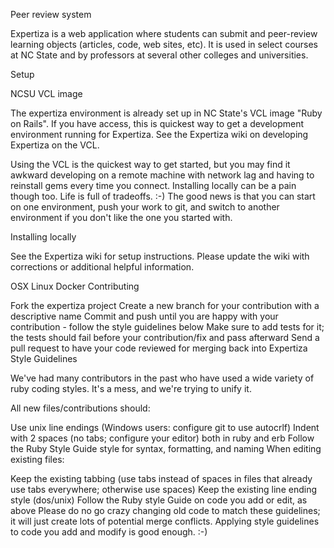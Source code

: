 Peer review system

Expertiza is a web application where students can submit and peer-review learning objects (articles, code, web sites, etc). It is used in select courses at NC State and by professors at several other colleges and universities.

Setup

NCSU VCL image

The expertiza environment is already set up in NC State's VCL image "Ruby on Rails". If you have access, this is quickest way to get a development environment running for Expertiza. See the Expertiza wiki on developing Expertiza on the VCL.

Using the VCL is the quickest way to get started, but you may find it awkward developing on a remote machine with network lag and having to reinstall gems every time you connect. Installing locally can be a pain though too. Life is full of tradeoffs. :-) The good news is that you can start on one environment, push your work to git, and switch to another environment if you don't like the one you started with.

Installing locally

See the Expertiza wiki for setup instructions. Please update the wiki with corrections or additional helpful information.

OSX
Linux
Docker
Contributing

Fork the expertiza project
Create a new branch for your contribution with a descriptive name
Commit and push until you are happy with your contribution - follow the style guidelines below
Make sure to add tests for it; the tests should fail before your contribution/fix and pass afterward
Send a pull request to have your code reviewed for merging back into Expertiza
Style Guidelines

We've had many contributors in the past who have used a wide variety of ruby coding styles. It's a mess, and we're trying to unify it.

All new files/contributions should:

Use unix line endings (Windows users: configure git to use autocrlf)
Indent with 2 spaces (no tabs; configure your editor) both in ruby and erb
Follow the Ruby Style Guide style for syntax, formatting, and naming
When editing existing files:

Keep the existing tabbing (use tabs instead of spaces in files that already use tabs everywhere; otherwise use spaces)
Keep the existing line ending style (dos/unix)
Follow the Ruby style Guide on code you add or edit, as above
Please do no go crazy changing old code to match these guidelines; it will just create lots of potential merge conflicts. Applying style guidelines to code you add and modify is good enough. :-)
